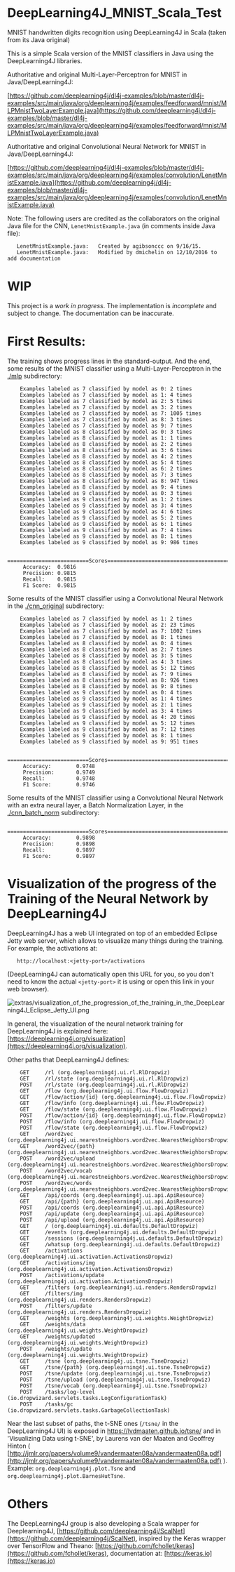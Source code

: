 # DeepLearning4J_MNIST_Scala_Test

MNIST handwritten digits recognition using DeepLearning4J in Scala (taken from its Java original)

This is a simple Scala version of the MNIST classifiers in Java using the DeepLearning4J libraries.

Authoritative and original Multi-Layer-Perceptron for MNIST in Java/DeepLearning4J: 

[https://github.com/deeplearning4j/dl4j-examples/blob/master/dl4j-examples/src/main/java/org/deeplearning4j/examples/feedforward/mnist/MLPMnistTwoLayerExample.java](https://github.com/deeplearning4j/dl4j-examples/blob/master/dl4j-examples/src/main/java/org/deeplearning4j/examples/feedforward/mnist/MLPMnistTwoLayerExample.java)

Authoritative and original Convolutional Neural Network for MNIST in Java/DeepLearning4J: 

[https://github.com/deeplearning4j/dl4j-examples/blob/master/dl4j-examples/src/main/java/org/deeplearning4j/examples/convolution/LenetMnistExample.java](https://github.com/deeplearning4j/dl4j-examples/blob/master/dl4j-examples/src/main/java/org/deeplearning4j/examples/convolution/LenetMnistExample.java)

Note: The following users are credited as the collaborators on the original Java file for the CNN, `LenetMnistExample.java` (in comments inside Java file):

       LenetMnistExample.java:   Created by agibsonccc on 9/16/15.
       LenetMnistExample.java:   Modified by dmichelin on 12/10/2016 to add documentation

# WIP

This project is a *work in progress*. The implementation is *incomplete* and subject to change. The documentation can be inaccurate.

# First Results:

The training shows progress lines in the standard-output. And the end, some results of the MNIST classifier using a Multi-Layer-Perceptron in the [./mlp](./mlp) subdirectory:

        Examples labeled as 7 classified by model as 0: 2 times
        Examples labeled as 7 classified by model as 1: 4 times
        Examples labeled as 7 classified by model as 2: 5 times
        Examples labeled as 7 classified by model as 3: 2 times
        Examples labeled as 7 classified by model as 7: 1005 times
        Examples labeled as 7 classified by model as 8: 3 times
        Examples labeled as 7 classified by model as 9: 7 times
        Examples labeled as 8 classified by model as 0: 3 times
        Examples labeled as 8 classified by model as 1: 1 times
        Examples labeled as 8 classified by model as 2: 2 times
        Examples labeled as 8 classified by model as 3: 6 times
        Examples labeled as 8 classified by model as 4: 2 times
        Examples labeled as 8 classified by model as 5: 4 times
        Examples labeled as 8 classified by model as 6: 2 times
        Examples labeled as 8 classified by model as 7: 3 times
        Examples labeled as 8 classified by model as 8: 947 times
        Examples labeled as 8 classified by model as 9: 4 times
        Examples labeled as 9 classified by model as 0: 3 times
        Examples labeled as 9 classified by model as 1: 2 times
        Examples labeled as 9 classified by model as 3: 4 times
        Examples labeled as 9 classified by model as 4: 6 times
        Examples labeled as 9 classified by model as 5: 2 times
        Examples labeled as 9 classified by model as 6: 1 times
        Examples labeled as 9 classified by model as 7: 4 times
        Examples labeled as 9 classified by model as 8: 1 times
        Examples labeled as 9 classified by model as 9: 986 times
        
        ==========================Scores========================================
         Accuracy:  0.9816
         Precision: 0.9815
         Recall:    0.9815
         F1 Score:  0.9815

Some results of the MNIST classifier using a Convolutional Neural Network in the [./cnn_original](./cnn_original) subdirectory:

        Examples labeled as 7 classified by model as 1: 2 times
        Examples labeled as 7 classified by model as 2: 23 times
        Examples labeled as 7 classified by model as 7: 1002 times
        Examples labeled as 7 classified by model as 8: 1 times
        Examples labeled as 8 classified by model as 0: 4 times
        Examples labeled as 8 classified by model as 2: 7 times
        Examples labeled as 8 classified by model as 3: 5 times
        Examples labeled as 8 classified by model as 4: 3 times
        Examples labeled as 8 classified by model as 5: 12 times
        Examples labeled as 8 classified by model as 7: 9 times
        Examples labeled as 8 classified by model as 8: 926 times
        Examples labeled as 8 classified by model as 9: 8 times
        Examples labeled as 9 classified by model as 0: 4 times
        Examples labeled as 9 classified by model as 1: 4 times
        Examples labeled as 9 classified by model as 2: 1 times
        Examples labeled as 9 classified by model as 3: 4 times
        Examples labeled as 9 classified by model as 4: 20 times
        Examples labeled as 9 classified by model as 5: 12 times
        Examples labeled as 9 classified by model as 7: 12 times
        Examples labeled as 9 classified by model as 8: 1 times
        Examples labeled as 9 classified by model as 9: 951 times

        ==========================Scores========================================
         Accuracy:        0.9748
         Precision:       0.9749
         Recall:          0.9748
         F1 Score:        0.9746

Some results of the MNIST classifier using a Convolutional Neural Network with an extra neural layer, a Batch Normalization Layer, in the [./cnn_batch_norm](./cnn_batch_norm) subdirectory:

        ==========================Scores========================================
         Accuracy:        0.9898
         Precision:       0.9898
         Recall:          0.9897
         F1 Score:        0.9897


# Visualization of the progress of the Training of the Neural Network by DeepLearning4J

DeepLearning4J has a web UI integrated on top of an embedded Eclipse Jetty web server, which allows to visualize many things during the training. For example, the activations at:

       http://localhost:<jetty-port>/activations

(DeepLearning4J can automatically open this URL for you, so you don't need to know the actual `<jetty-port>` it is using or open this link in your web browser).

![extras/visualization_of_the_progression_of_the_training_in_the_DeepLearning4J_Eclipse_Jetty_UI.png](./extras/visualization_of_the_progression_of_the_training_in_the_DeepLearning4J_Eclipse_Jetty_UI.png?raw=true "visualization of the progression of the training in the DeepLearning4J Eclipse Jetty UI")

In general, the visualization of the neural network training for DeepLearning4J is explained here: [https://deeplearning4j.org/visualization](https://deeplearning4j.org/visualization).

Other paths that DeepLearning4J defines:

        GET     /rl (org.deeplearning4j.ui.rl.RlDropwiz)
        GET     /rl/state (org.deeplearning4j.ui.rl.RlDropwiz)
        POST    /rl/state (org.deeplearning4j.ui.rl.RlDropwiz)
        GET     /flow (org.deeplearning4j.ui.flow.FlowDropwiz)
        GET     /flow/action/{id} (org.deeplearning4j.ui.flow.FlowDropwiz)
        GET     /flow/info (org.deeplearning4j.ui.flow.FlowDropwiz)
        GET     /flow/state (org.deeplearning4j.ui.flow.FlowDropwiz)
        POST    /flow/action/{id} (org.deeplearning4j.ui.flow.FlowDropwiz)
        POST    /flow/info (org.deeplearning4j.ui.flow.FlowDropwiz)
        POST    /flow/state (org.deeplearning4j.ui.flow.FlowDropwiz)
        GET     /word2vec (org.deeplearning4j.ui.nearestneighbors.word2vec.NearestNeighborsDropwiz)
        GET     /word2vec/{path} (org.deeplearning4j.ui.nearestneighbors.word2vec.NearestNeighborsDropwiz)
        POST    /word2vec/upload (org.deeplearning4j.ui.nearestneighbors.word2vec.NearestNeighborsDropwiz)
        POST    /word2vec/vocab (org.deeplearning4j.ui.nearestneighbors.word2vec.NearestNeighborsDropwiz)
        POST    /word2vec/words (org.deeplearning4j.ui.nearestneighbors.word2vec.NearestNeighborsDropwiz)
        GET     /api/coords (org.deeplearning4j.ui.api.ApiResource)
        GET     /api/{path} (org.deeplearning4j.ui.api.ApiResource)
        POST    /api/coords (org.deeplearning4j.ui.api.ApiResource)
        POST    /api/update (org.deeplearning4j.ui.api.ApiResource)
        POST    /api/upload (org.deeplearning4j.ui.api.ApiResource)
        GET     / (org.deeplearning4j.ui.defaults.DefaultDropwiz)
        GET     /events (org.deeplearning4j.ui.defaults.DefaultDropwiz)
        GET     /sessions (org.deeplearning4j.ui.defaults.DefaultDropwiz)
        GET     /whatsup (org.deeplearning4j.ui.defaults.DefaultDropwiz)
        GET     /activations (org.deeplearning4j.ui.activation.ActivationsDropwiz)
        GET     /activations/img (org.deeplearning4j.ui.activation.ActivationsDropwiz)
        POST    /activations/update (org.deeplearning4j.ui.activation.ActivationsDropwiz)
        GET     /filters (org.deeplearning4j.ui.renders.RendersDropwiz)
        GET     /filters/img (org.deeplearning4j.ui.renders.RendersDropwiz)
        POST    /filters/update (org.deeplearning4j.ui.renders.RendersDropwiz)
        GET     /weights (org.deeplearning4j.ui.weights.WeightDropwiz)
        GET     /weights/data (org.deeplearning4j.ui.weights.WeightDropwiz)
        GET     /weights/updated (org.deeplearning4j.ui.weights.WeightDropwiz)
        POST    /weights/update (org.deeplearning4j.ui.weights.WeightDropwiz)
        GET     /tsne (org.deeplearning4j.ui.tsne.TsneDropwiz)
        GET     /tsne/{path} (org.deeplearning4j.ui.tsne.TsneDropwiz)
        POST    /tsne/update (org.deeplearning4j.ui.tsne.TsneDropwiz)
        POST    /tsne/upload (org.deeplearning4j.ui.tsne.TsneDropwiz)
        POST    /tsne/vocab (org.deeplearning4j.ui.tsne.TsneDropwiz)
        POST    /tasks/log-level (io.dropwizard.servlets.tasks.LogConfigurationTask)
        POST    /tasks/gc (io.dropwizard.servlets.tasks.GarbageCollectionTask)

Near the last subset of paths, the t-SNE ones (`/tsne/` in the DeepLearning4J UI) is exposed in https://lvdmaaten.github.io/tsne/ and in 'Visualizing Data using t-SNE', by Laurens van der Maaten and Geoffrey Hinton ( [http://jmlr.org/papers/volume9/vandermaaten08a/vandermaaten08a.pdf](http://jmlr.org/papers/volume9/vandermaaten08a/vandermaaten08a.pdf) ). Example: `org.deeplearning4j.plot.Tsne` and `org.deeplearning4j.plot.BarnesHutTsne`.

# Others

The DeepLearning4J group is also developing a Scala wrapper for Deeplearning4J, [https://github.com/deeplearning4j/ScalNet](https://github.com/deeplearning4j/ScalNet), inspired by the Keras wrapper over TensorFlow and Theano: [https://github.com/fchollet/keras](https://github.com/fchollet/keras), documentation at: [https://keras.io](https://keras.io)
